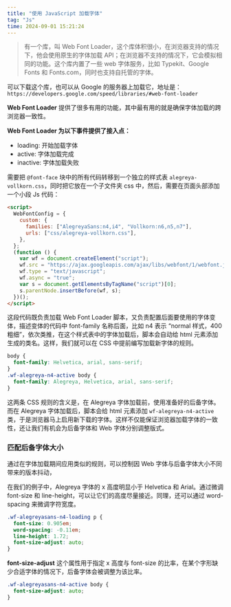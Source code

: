 ```yaml
---
title: "使用 JavaScript 加载字体"
tag: "Js"
time: 2024-09-01 15:21:24
---
```


> 有一个库，叫 Web Font Loader，这个库体积很小，在浏览器支持的情况下，他会使用原生的字体加载 API；在浏览器不支持的情况下，它会模拟相同的功能。这个库内置了一些 web 字体服务，比如 Typekit、Google Fonts 和 Fonts.com，同时也支持自托管的字体。

可以下载这个库，也可以从 Google 的服务器上加载它，地址是：`https://developers.google.com/speed/libraries/#web-font-loader`

**Web Font Loader** 提供了很多有用的功能，其中最有用的就是确保字体加载的跨浏览器一致性。

**Web Font Loader 为以下事件提供了接入点：**

- loading: 开始加载字体
- active: 字体加载完成
- inactive: 字体加载失败

需要把 `@font-face` 块中的所有代码转移到一个独立的样式表 `alegreya-vollkorn.css`，同时把它放在一个子文件夹 css 中，然后，需要在页面头部添加一个小段 Js 代码：

```html
<script>
  WebFontConfig = {
    custom: {
      families: ["AlegreyaSans:n4,i4", "Vollkorn:n6,n5,n7"],
      urls: ["css/alegreya-vollkorn.css"],
    },
  };
  (function () {
    var wf = document.createElement("script");
    wf.src = "https://ajax.googleapis.com/ajax/libs/webfont/1/webfont.js";
    wf.type = "text/javascript";
    wf.async = "true";
    var s = document.getElementsByTagName("script")[0];
    s.parentNode.insertBefore(wf, s);
  })();
</script>
```

这段代码既负责加载 Web Font Loader 脚本，又负责配置后面要使用的字体变体，描述变体的代码中 font-family 名称后面，比如 n4 表示 “normal 样式，400 粗细”，依次类推，在这个样式表中的字体加载后，脚本会自动给 html 元素添加生成的类名。这样，我们就可以在 CSS 中提前编写加载新字体的规则。

```css
body {
  font-family: Helvetica, arial, sans-serif;
}
.wf-alegreya-n4-active body {
  font-family: Alegreya, Helvetica, arial, sans-serif;
}
```

这两条 CSS 规则的含义是，在 Alegreya 字体加载前，使用准备好的后备字体。而在 Alegreya 字体加载后，脚本会给 html 元素添加 `wf-alegreya-n4-active` 类，于是浏览器马上启用新下载的字体。这样不仅能保证浏览器加载字体的一致性，还让我们有机会为后备字体和 Web 字体分别调整版式。

### 匹配后备字体大小

通过在字体加载期间应用类似的规则，可以控制因 Web 字体与后备字体大小不同带来的版本抖动，

在我们的例子中，Alegreya 字体的 x 高度明显小于 Helvetica 和 Arial。通过微调 font-size 和 line-height，可以让它们的高度尽量接近。同理，还可以通过 word-spacing 来微调字符宽度。

```css
.wf-alegreyasans-n4-loading p {
  font-size: 0.905em;
  word-spacing: -0.11em;
  line-height: 1.72;
  font-size-adjust: auto;
}
```

**font-size-adjust** 这个属性用于指定 x 高度与 font-size 的比率，在某个字形缺少合适字体的情况下，后备字体会被调整为该比率。

```css
.wf-alegreyasans-n4-active body {
  font-size-adjust: auto;
}
```
